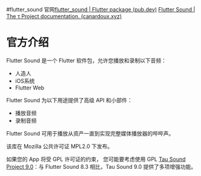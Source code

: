#flutter_sound 
官网[flutter_sound | Flutter package (pub.dev)](https://pub.dev/packages/flutter_sound)
[Flutter Sound | The τ Project documentation. (canardoux.xyz)](https://flutter-sound.canardoux.xyz/readme.html)
# 官方介绍
Flutter Sound 是一个 Flutter 软件包，允许您播放和录制以下音频：

- 人造人
- iOS系统
- Flutter Web

Flutter Sound 为以下用途提供了高级 API 和小部件：

- 播放音频
- 录制音频

Flutter Sound 可用于播放从资产一直到实现完整媒体播放器的哔哔声。

该库在 Mozilla 公共许可证 MPL2.0 下发布。

如果您的 App 将受 GPL 许可证的约束， 您可能要考虑使用 GPL [Tau Sound Project 9.0](https://pub.dev/packages/tau_sound)：与 Flutter Sound 8.3 相比，Tau Sound 9.0 提供了多项增强功能。
